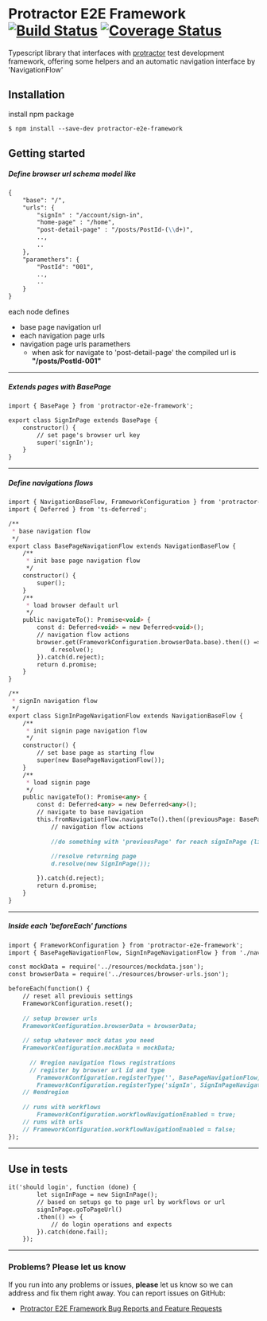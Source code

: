 # Protractor E2E Framework [![Build Status](https://travis-ci.org/morganpizzini/protractor-e2e-framework.svg?branch=master)](https://travis-ci.org/morganpizzini/protractor-e2e-framework) [![Coverage Status](https://coveralls.io/repos/github/morganpizzini/protractor-e2e-framework/badge.svg?branch=master)](https://coveralls.io/github/morganpizzini/protractor-e2e-framework?branch=master)

Typescript library that interfaces with [protractor](https://github.com/angular/protractor) test development framework, offering some helpers and an automatic navigation interface by 'NavigationFlow'

## Installation

install npm package

```markdown
$ npm install --save-dev protractor-e2e-framework
```

## Getting started
##### Define browser url schema model like
```markdown
{
    "base": "/",
    "urls": {
        "signIn" : "/account/sign-in",
        "home-page" : "/home",
        "post-detail-page" : "/posts/PostId-(\\d+)",
        ..,
        ..
    },
    "paramethers": {
        "PostId": "001",
        ..,
        ..
    }
}
```
each node defines
* base page navigation url
* each navigation page urls
* navigation page urls paramethers
    * when ask for navigate to 'post-detail-page' the compiled url is **"/posts/PostId-001"**

---
##### Extends pages with BasePage
```markdown
import { BasePage } from 'protractor-e2e-framework';

export class SignInPage extends BasePage {
    constructor() {
        // set page's browser url key
        super('signIn');
    }
}
```
---
##### Define navigations flows
```markdown
import { NavigationBaseFlow, FrameworkConfiguration } from 'protractor-e2e-framework';
import { Deferred } from 'ts-deferred';

/**
 * base navigation flow
 */
export class BasePageNavigationFlow extends NavigationBaseFlow {
    /**
     * init base page navigation flow
     */
    constructor() {
        super();
    }
    /**
     * load browser default url
     */
    public navigateTo(): Promise<void> {
        const d: Deferred<void> = new Deferred<void>();
        // navigation flow actions
        browser.get(FrameworkConfiguration.browserData.base).then(() => {
            d.resolve();
        }).catch(d.reject);
        return d.promise;
    }
}

/**
 * signIn navigation flow
 */
export class SignInPageNavigationFlow extends NavigationBaseFlow {
    /**
     * init signin page navigation flow
     */
    constructor() {
        // set base page as starting flow
        super(new BasePageNavigationFlow());
    }
    /**
     * load signin page
     */
    public navigateTo(): Promise<any> {
        const d: Deferred<any> = new Deferred<any>();
        // navigate to base navigation
        this.fromNavigationFlow.navigateTo().then((previousPage: BasePage) => {
            // navigation flow actions
            
            //do something with 'previousPage' for reach signInPage (like clicks, browser navigation ecc..)
            
            //resolve returning page
            d.resolve(new SignInPage());

        }).catch(d.reject);
        return d.promise;
    }
}
```
---

##### Inside each 'beforeEach' functions

```markdown
import { FrameworkConfiguration } from 'protractor-e2e-framework';
import { BasePageNavigationFlow, SignInPageNavigationFlow } from './navigation-flows';

const mockData = require('../resources/mockdata.json');
const browserData = require('../resources/browser-urls.json');

beforeEach(function() {
    // reset all previouis settings
    FrameworkConfiguration.reset();
    
    // setup browser urls
    FrameworkConfiguration.browserData = browserData;
    
    // setup whatever mock datas you need
    FrameworkConfiguration.mockData = mockData;
    
      // #region navigation flows registrations
      // register by browser url id and type
        FrameworkConfiguration.registerType('', BasePageNavigationFlow);
        FrameworkConfiguration.registerType('signIn', SignInPageNavigationFlow);
    // #endregion
    
    // runs with workflows
        FrameworkConfiguration.workflowNavigationEnabled = true;
    // runs with urls
    // FrameworkConfiguration.workflowNavigationEnabled = false;
});
```
---

## Use in tests
```markdown
it('should login', function (done) {
        let signInPage = new SignInPage();
        // based on setups go to page url by workflows or url
        signInPage.goToPageUrl()
        .then(() => {
            // do login operations and expects
        }).catch(done.fail);
    });
```
---

### Problems? Please let us know

If you run into any problems or issues, **please** let us know so we can address and fix them right away. You can report issues on GitHub:

* [Protractor E2E Framework Bug Reports and Feature Requests](https://github.com/morganpizzini/protractor-e2e-framework/issues)